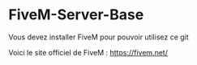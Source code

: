 # FiveM-Server-Base

Vous devez installer FiveM pour pouvoir utilisez ce git

Voici le site officiel de FiveM : https://fivem.net/
